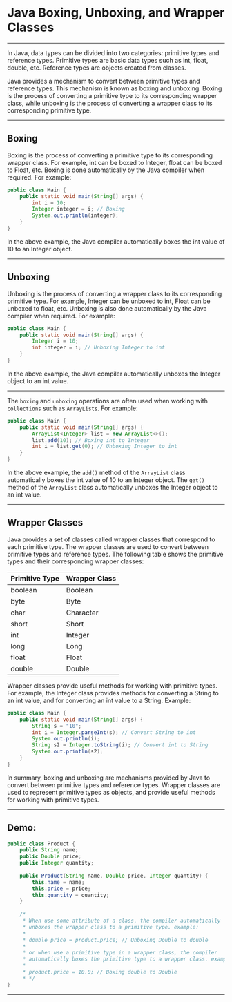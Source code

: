 # Java Boxing, Unboxing, and Wrapper Classes

---

In Java, data types can be divided into two categories: primitive types and reference types. Primitive types are basic
data types such as int, float, double, etc. Reference types are objects created from classes.

Java provides a mechanism to convert between primitive types and reference types. This mechanism is known as boxing and
unboxing. Boxing is the process of converting a primitive type to its corresponding wrapper class, while unboxing is the
process of converting a wrapper class to its corresponding primitive type.

---

## Boxing

Boxing is the process of converting a primitive type to its corresponding wrapper class. For example, int can be boxed
to Integer, float can be boxed to Float, etc. Boxing is done automatically by the Java compiler when required. For
example:

```java
public class Main {
    public static void main(String[] args) {
        int i = 10;
        Integer integer = i; // Boxing
        System.out.println(integer);
    }
}
```

In the above example, the Java compiler automatically boxes the int value of 10 to an Integer object.

---

## Unboxing

Unboxing is the process of converting a wrapper class to its corresponding primitive type. For example, Integer can be
unboxed to int, Float can be unboxed to float, etc. Unboxing is also done automatically by the Java compiler when
required. For example:

```java
public class Main {
    public static void main(String[] args) {
        Integer i = 10;
        int integer = i; // Unboxing Integer to int
    }
}
```

In the above example, the Java compiler automatically unboxes the Integer object to an int value.

---

The `boxing` and `unboxing` operations are often used when working with `collections` such as `ArrayLists`. For example:

```java
public class Main {
    public static void main(String[] args) {
        ArrayList<Integer> list = new ArrayList<>();
        list.add(10); // Boxing int to Integer
        int i = list.get(0); // Unboxing Integer to int
    }
}
```

In the above example, the `add()` method of the `ArrayList` class automatically boxes the int value of 10 to an Integer
object. The `get()` method of the `ArrayList` class automatically unboxes the Integer object to an int value.

---

## Wrapper Classes

Java provides a set of classes called wrapper classes that correspond to each primitive type. The wrapper classes are
used to convert between primitive types and reference types. The following table shows the primitive types and their
corresponding wrapper classes:

| Primitive Type | Wrapper Class |
|:---------------|:--------------|
| boolean        | Boolean       |
| byte           | Byte          |
| char           | Character     |
| short          | Short         |
| int            | Integer       |
| long           | Long          |
| float          | Float         |
| double         | Double        |

Wrapper classes provide useful methods for working with primitive types. For example, the Integer class provides methods
for converting a String to an int value, and for converting an int value to a String. Example:

```java
public class Main {
    public static void main(String[] args) {
        String s = "10";
        int i = Integer.parseInt(s); // Convert String to int
        System.out.println(i);
        String s2 = Integer.toString(i); // Convert int to String
        System.out.println(s2);
    }
}
```

In summary, boxing and unboxing are mechanisms provided by Java to convert between primitive types and reference types.
Wrapper classes are used to represent primitive types as objects, and provide useful methods for working with primitive
types.

---

## Demo:

```java
public class Product {
    public String name;
    public Double price;
    public Integer quantity;
    
    public Product(String name, Double price, Integer quantity) {
        this.name = name;
        this.price = price;
        this.quantity = quantity;
    }
    
    /*
     * When use some attribute of a class, the compiler automatically
     * unboxes the wrapper class to a primitive type. example:
     * 
     * double price = product.price; // Unboxing Double to double
     * 
     * or when use a primitive type in a wrapper class, the compiler
     * automatically boxes the primitive type to a wrapper class. example:
     * 
     * product.price = 10.0; // Boxing double to Double
     * */
}
```

---